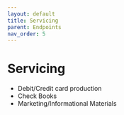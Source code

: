 ```yaml
---
layout: default
title: Servicing
parent: Endpoints
nav_order: 5
---
```


# Servicing

* Debit/Credit card production
* Check Books
* Marketing/Informational Materials

